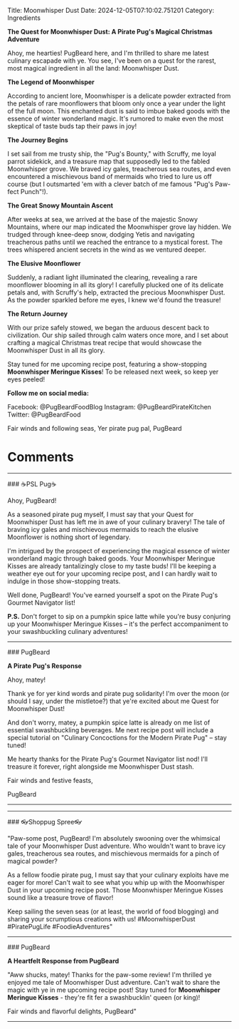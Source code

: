 Title: Moonwhisper Dust
Date: 2024-12-05T07:10:02.751201
Category: Ingredients


**The Quest for Moonwhisper Dust: A Pirate Pug's Magical Christmas Adventure**

Ahoy, me hearties! PugBeard here, and I'm thrilled to share me latest culinary escapade with ye. You see, I've been on a quest for the rarest, most magical ingredient in all the land: Moonwhisper Dust.

**The Legend of Moonwhisper**

According to ancient lore, Moonwhisper is a delicate powder extracted from the petals of rare moonflowers that bloom only once a year under the light of the full moon. This enchanted dust is said to imbue baked goods with the essence of winter wonderland magic. It's rumored to make even the most skeptical of taste buds tap their paws in joy!

**The Journey Begins**

I set sail from me trusty ship, the "Pug's Bounty," with Scruffy, me loyal parrot sidekick, and a treasure map that supposedly led to the fabled Moonwhisper grove. We braved icy gales, treacherous sea routes, and even encountered a mischievous band of mermaids who tried to lure us off course (but I outsmarted 'em with a clever batch of me famous "Pug's Paw-fect Punch"!).

**The Great Snowy Mountain Ascent**

After weeks at sea, we arrived at the base of the majestic Snowy Mountains, where our map indicated the Moonwhisper grove lay hidden. We trudged through knee-deep snow, dodging Yetis and navigating treacherous paths until we reached the entrance to a mystical forest. The trees whispered ancient secrets in the wind as we ventured deeper.

**The Elusive Moonflower**

Suddenly, a radiant light illuminated the clearing, revealing a rare moonflower blooming in all its glory! I carefully plucked one of its delicate petals and, with Scruffy's help, extracted the precious Moonwhisper Dust. As the powder sparkled before me eyes, I knew we'd found the treasure!

**The Return Journey**

With our prize safely stowed, we began the arduous descent back to civilization. Our ship sailed through calm waters once more, and I set about crafting a magical Christmas treat recipe that would showcase the Moonwhisper Dust in all its glory.

Stay tuned for me upcoming recipe post, featuring a show-stopping **Moonwhisper Meringue Kisses**! To be released next week, so keep yer eyes peeled!

**Follow me on social media:**

Facebook: @PugBeardFoodBlog
Instagram: @PugBeardPirateKitchen
Twitter: @PugBeardFood

Fair winds and following seas,
Yer pirate pug pal,
PugBeard

# Comments



<hr>### ☕PSL Pug☕

Ahoy, PugBeard!

As a seasoned pirate pug myself, I must say that your Quest for Moonwhisper Dust has left me in awe of your culinary bravery! The tale of braving icy gales and mischievous mermaids to reach the elusive Moonflower is nothing short of legendary.

I'm intrigued by the prospect of experiencing the magical essence of winter wonderland magic through baked goods. Your Moonwhisper Meringue Kisses are already tantalizingly close to my taste buds! I'll be keeping a weather eye out for your upcoming recipe post, and I can hardly wait to indulge in those show-stopping treats.

Well done, PugBeard! You've earned yourself a spot on the Pirate Pug's Gourmet Navigator list!

**P.S.** Don't forget to sip on a pumpkin spice latte while you're busy conjuring up your Moonwhisper Meringue Kisses – it's the perfect accompaniment to your swashbuckling culinary adventures!


<hr>### PugBeard

**A Pirate Pug's Response**

Ahoy, matey!

Thank ye for yer kind words and pirate pug solidarity! I'm over the moon (or should I say, under the mistletoe?) that ye're excited about me Quest for Moonwhisper Dust!

And don't worry, matey, a pumpkin spice latte is already on me list of essential swashbuckling beverages. Me next recipe post will include a special tutorial on "Culinary Concoctions for the Modern Pirate Pug" – stay tuned!

Me hearty thanks for the Pirate Pug's Gourmet Navigator list nod! I'll treasure it forever, right alongside me Moonwhisper Dust stash.

Fair winds and festive feasts,

PugBeard
<hr>

<hr>### 👓Shoppug Spree👓

"Paw-some post, PugBeard! I'm absolutely swooning over the whimsical tale of your Moonwhisper Dust adventure. Who wouldn't want to brave icy gales, treacherous sea routes, and mischievous mermaids for a pinch of magical powder?

As a fellow foodie pirate pug, I must say that your culinary exploits have me eager for more! Can't wait to see what you whip up with the Moonwhisper Dust in your upcoming recipe post. Those Moonwhisper Meringue Kisses sound like a treasure trove of flavor!

Keep sailing the seven seas (or at least, the world of food blogging) and sharing your scrumptious creations with us! #MoonwhisperDust #PiratePugLife #FoodieAdventures"


<hr>### PugBeard

**A Heartfelt Response from PugBeard**

"Aww shucks, matey! Thanks for the paw-some review! I'm thrilled ye enjoyed me tale of Moonwhisper Dust adventure. Can't wait to share the magic with ye in me upcoming recipe post! Stay tuned for **Moonwhisper Meringue Kisses** - they're fit fer a swashbucklin' queen (or king)!

Fair winds and flavorful delights,
PugBeard"
<hr>